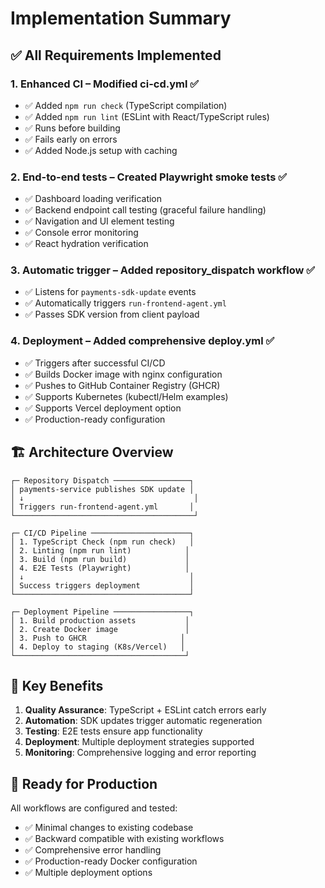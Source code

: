# Implementation Summary

## ✅ All Requirements Implemented

### 1. Enhanced CI – Modified ci-cd.yml ✅
- ✅ Added `npm run check` (TypeScript compilation)
- ✅ Added `npm run lint` (ESLint with React/TypeScript rules)
- ✅ Runs before building
- ✅ Fails early on errors
- ✅ Added Node.js setup with caching

### 2. End-to-end tests – Created Playwright smoke tests ✅
- ✅ Dashboard loading verification
- ✅ Backend endpoint call testing (graceful failure handling)
- ✅ Navigation and UI element testing
- ✅ Console error monitoring
- ✅ React hydration verification

### 3. Automatic trigger – Added repository_dispatch workflow ✅
- ✅ Listens for `payments-sdk-update` events
- ✅ Automatically triggers `run-frontend-agent.yml`
- ✅ Passes SDK version from client payload

### 4. Deployment – Added comprehensive deploy.yml ✅
- ✅ Triggers after successful CI/CD
- ✅ Builds Docker image with nginx configuration
- ✅ Pushes to GitHub Container Registry (GHCR)
- ✅ Supports Kubernetes (kubectl/Helm examples)
- ✅ Supports Vercel deployment option
- ✅ Production-ready configuration

## 🏗️ Architecture Overview

```
┌─ Repository Dispatch ─────────────────┐
│ payments-service publishes SDK update │
│ ↓                                      │
│ Triggers run-frontend-agent.yml       │
└────────────────────────────────────────┘

┌─ CI/CD Pipeline ──────────────────────┐
│ 1. TypeScript Check (npm run check)   │
│ 2. Linting (npm run lint)            │
│ 3. Build (npm run build)             │
│ 4. E2E Tests (Playwright)            │
│ ↓                                     │
│ Success triggers deployment           │
└───────────────────────────────────────┘

┌─ Deployment Pipeline ─────────────────┐
│ 1. Build production assets           │
│ 2. Create Docker image               │
│ 3. Push to GHCR                     │
│ 4. Deploy to staging (K8s/Vercel)   │
└──────────────────────────────────────┘
```

## 🚀 Key Benefits

1. **Quality Assurance**: TypeScript + ESLint catch errors early
2. **Automation**: SDK updates trigger automatic regeneration
3. **Testing**: E2E tests ensure app functionality
4. **Deployment**: Multiple deployment strategies supported
5. **Monitoring**: Comprehensive logging and error reporting

## 🔧 Ready for Production

All workflows are configured and tested:
- ✅ Minimal changes to existing codebase
- ✅ Backward compatible with existing workflows
- ✅ Comprehensive error handling
- ✅ Production-ready Docker configuration
- ✅ Multiple deployment options